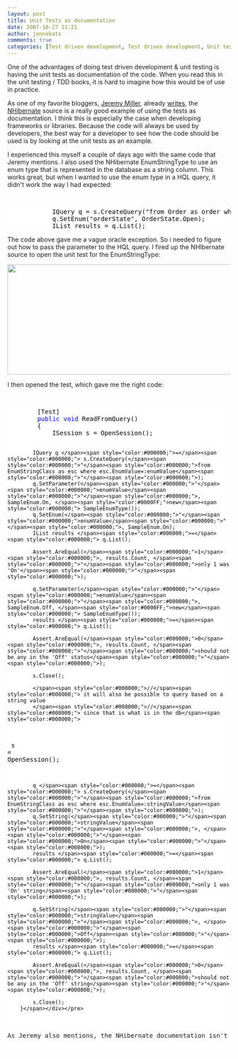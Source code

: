 ```yaml
---
layout: post
title: Unit Tests as documentation
date: 2007-10-27 11:21
author: jonnekats
comments: true
categories: [Test driven development, Test driven development, Unit testing, Unit testing]
---
```

One of the advantages of doing test driven development &amp; unit testing is having the unit tests as documentation of the code. When you read this in the unit testing / TDD books, it is hard to imagine how this would be of use in practice.

As one of my favorite bloggers, <a href="http://codebetter.com/blogs/jeremy.miller/">Jeremy Miller</a>, already <a href="http://codebetter.com/blogs/jeremy.miller/archive/2006/02/20/138732.aspx">writes</a>, the <a href="http://www.nhibernate.org/">NHibernate</a> source is a really good example of using the tests as documentation. I think this is especially the case when developing frameworks or libraries. Because the code will always be used by developers, the best way for a developer to see how the code should be used is by looking at the unit tests as an example.

I experienced this myself a couple of days ago with the same code that Jeremy mentions. I also used the NHibernate EnumStringType to use an enum type that is represented in the database as a string column. This works great, but when I wanted to use the enum type in a HQL query, it didn't work the way I had expected:

 
<div class="wlWriterSmartContent" style="display:inline;float:none;margin:0;padding:0;">
<pre style="background-color:White;">
<div><span style="color:#000000;">            IQuery q </span><span style="color:#000000;">=</span><span style="color:#000000;"> s.CreateQuery(</span><span style="color:#000000;">"</span><span style="color:#000000;">from Order as order where order.State =:orderState</span><span style="color:#000000;">"</span><span style="color:#000000;">);
            q.SetEnum(</span><span style="color:#000000;">"</span><span style="color:#000000;">orderState</span><span style="color:#000000;">"</span><span style="color:#000000;">, OrderState.Open);
            IList results </span><span style="color:#000000;">=</span><span style="color:#000000;"> q.List();</span></div></pre>
</div>
The code above gave me a vague oracle exception. So i needed to figure out how to pass the parameter to the HQL query. I fired up the NHIbernate source to open the unit test for the EnumStringType:

<a href="http://jonnekats.files.wordpress.com/2007/10/windowslivewriterunittestsasdocumentation-b7f2image082.png"><img style="border-right:0;border-top:0;border-left:0;border-bottom:0;" src="http://jonnekats.files.wordpress.com/2007/10/windowslivewriterunittestsasdocumentation-b7f2image0-thumb42.png" border="0" alt="" width="545" height="249" /></a>

I then opened the test, which gave me the right code:

 
<div class="wlWriterSmartContent" style="display:inline;float:none;margin:0;padding:0;">
<pre style="background-color:White;">
<div><span style="color:#000000;">        [Test]
        </span><span style="color:#0000FF;">public</span><span style="color:#000000;"> </span><span style="color:#0000FF;">void</span><span style="color:#000000;"> ReadFromQuery()
        {
            ISession s </span><span style="color:#000000;">=</span><span style="color:#000000;"> OpenSession();

            IQuery q </span><span style="color:#000000;">=</span><span style="color:#000000;"> s.CreateQuery(</span><span style="color:#000000;">"</span><span style="color:#000000;">from EnumStringClass as esc where esc.EnumValue=:enumValue</span><span style="color:#000000;">"</span><span style="color:#000000;">);
            q.SetParameter(</span><span style="color:#000000;">"</span><span style="color:#000000;">enumValue</span><span style="color:#000000;">"</span><span style="color:#000000;">, SampleEnum.On, </span><span style="color:#0000FF;">new</span><span style="color:#000000;"> SampleEnumType());
            q.SetEnum(</span><span style="color:#000000;">"</span><span style="color:#000000;">enumValue</span><span style="color:#000000;">"</span><span style="color:#000000;">, SampleEnum.On);
            IList results </span><span style="color:#000000;">=</span><span style="color:#000000;"> q.List();

            Assert.AreEqual(</span><span style="color:#000000;">1</span><span style="color:#000000;">, results.Count, </span><span style="color:#000000;">"</span><span style="color:#000000;">only 1 was 'On'</span><span style="color:#000000;">"</span><span style="color:#000000;">);

            q.SetParameter(</span><span style="color:#000000;">"</span><span style="color:#000000;">enumValue</span><span style="color:#000000;">"</span><span style="color:#000000;">, SampleEnum.Off, </span><span style="color:#0000FF;">new</span><span style="color:#000000;"> SampleEnumType());
            results </span><span style="color:#000000;">=</span><span style="color:#000000;"> q.List();

            Assert.AreEqual(</span><span style="color:#000000;">0</span><span style="color:#000000;">, results.Count, </span><span style="color:#000000;">"</span><span style="color:#000000;">should not be any in the 'Off' status</span><span style="color:#000000;">"</span><span style="color:#000000;">);

            s.Close();

            </span><span style="color:#008000;">//</span><span style="color:#008000;"> it will also be possible to query based on a string value
            </span><span style="color:#008000;">//</span><span style="color:#008000;"> since that is what is in the db</span><span style="color:#008000;">
</span><span style="color:#000000;">            s </span><span style="color:#000000;">=</span><span style="color:#000000;"> OpenSession();

            q </span><span style="color:#000000;">=</span><span style="color:#000000;"> s.CreateQuery(</span><span style="color:#000000;">"</span><span style="color:#000000;">from EnumStringClass as esc where esc.EnumValue=:stringValue</span><span style="color:#000000;">"</span><span style="color:#000000;">);
            q.SetString(</span><span style="color:#000000;">"</span><span style="color:#000000;">stringValue</span><span style="color:#000000;">"</span><span style="color:#000000;">, </span><span style="color:#000000;">"</span><span style="color:#000000;">On</span><span style="color:#000000;">"</span><span style="color:#000000;">);
            results </span><span style="color:#000000;">=</span><span style="color:#000000;"> q.List();

            Assert.AreEqual(</span><span style="color:#000000;">1</span><span style="color:#000000;">, results.Count, </span><span style="color:#000000;">"</span><span style="color:#000000;">only 1 was 'On' string</span><span style="color:#000000;">"</span><span style="color:#000000;">);

            q.SetString(</span><span style="color:#000000;">"</span><span style="color:#000000;">stringValue</span><span style="color:#000000;">"</span><span style="color:#000000;">, </span><span style="color:#000000;">"</span><span style="color:#000000;">Off</span><span style="color:#000000;">"</span><span style="color:#000000;">);
            results </span><span style="color:#000000;">=</span><span style="color:#000000;"> q.List();

            Assert.AreEqual(</span><span style="color:#000000;">0</span><span style="color:#000000;">, results.Count, </span><span style="color:#000000;">"</span><span style="color:#000000;">should not be any in the 'Off' string</span><span style="color:#000000;">"</span><span style="color:#000000;">);

            s.Close();
        }</span></div></pre>
</div>
As Jeremy also mentions, the NHibernate documentation isn't as complete as we would have hoped, the EnumStringType isn't documented for example. But as the example above illustrates, these unit tests can be really helpful as technical documentation, especially when it concerns frameworks and libraries.
